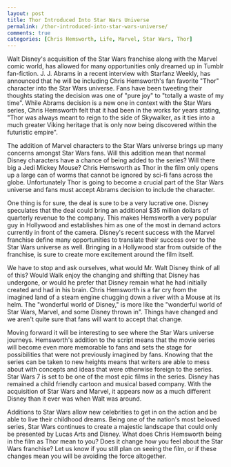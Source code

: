 ```yaml
---
layout: post
title: Thor Introduced Into Star Wars Universe
permalink: /thor-introduced-into-star-wars-universe/
comments: true
categories: [Chris Hemsworth, Life, Marvel, Star Wars, Thor]
---
```

Walt Disney's acquisition of the Star Wars franchise along with the Marvel comic world, has allowed for many opportunities only dreamed up in Tumblr fan-fiction. J. J. Abrams in a recent interview with Starfanz Weekly, has announced that he will be including Chris Hemsworth's fan favorite "Thor" character into the Star Wars universe. Fans have been tweeting their thoughts stating the decision was one of "pure joy" to "totally a waste of my time". While Abrams decision is a new one in context with the Star Wars series, Chris Hemsworth felt that it had been in the works for years stating, "Thor was always meant to reign to the side of Skywalker, as it ties into a much greater Viking heritage that is only now being discovered within the futuristic empire".

The addition of Marvel characters to the Star Wars universe brings up many concerns amongst Star Wars fans. Will this addition mean that normal Disney characters have a chance of being added to the series? Will there big a Jedi Mickey Mouse? Chris Hemsworth as Thor in the film only opens up a large can of worms that cannot be ignored by sci-fi fans across the globe. Unfortunately Thor is going to become a crucial part of the Star Wars universe and fans must accept Abrams decision to include the character.

One thing is for sure, the deal is sure to be a very lucrative one. Disney speculates that the deal could bring an additional $35 million dollars of quarterly revenue to the company. This makes Hemsworth a very popular guy in Hollywood and establishes him as one of the most in demand actors currently in front of the camera. Disney's recent success with the Marvel franchise define many opportunities to translate their success over to the Star Wars universe as well. Bringing in a Hollywood star from outside of the franchise, is sure to create more excitement around the film itself.

We have to stop and ask ourselves, what would Mr. Walt Disney think of all of this? Would Walk enjoy the changing and shifting that Disney has undergone, or would he prefer that Disney remain what he had initially created and had in his brain. Chris Hemsworth is a far cry from the imagined land of a steam engine chugging down a river with a Mouse at its helm. The "wonderful world of Disney," is more like the "wonderful world of Star Wars, Marvel, and some Disney thrown in". Things have changed and we aren't quite sure that fans will want to accept that change.

Moving forward it will be interesting to see where the Star Wars universe journeys. Hemsworth's addition to the script means that the movie series will become even more memorable to fans and sets the stage for possibilities that were not previously imagined by fans. Knowing that the series can be taken to new heights means that writers are able to mess about with concepts and ideas that were otherwise foreign to the series. Star Wars 7 is set to be one of the most epic films in the series. Disney has remained a child friendly cartoon and musical based company. With the acquisition of Star Wars and Marvel, it appears now as a much different Disney than it ever was when Walt was around.

Additions to Star Wars allow new celebrities to get in on the action and be able to live their childhood dreams. Being one of the nation's most beloved series, Star Wars continues to create a majestic landscape that could only be presented by Lucas Arts and Disney. What does Chris Hemsworth being in the film as Thor mean to you? Does it change how you feel about the Star Wars franchise? Let us know if you still plan on seeing the film, or if these changes mean you will be avoiding the force altogether.
